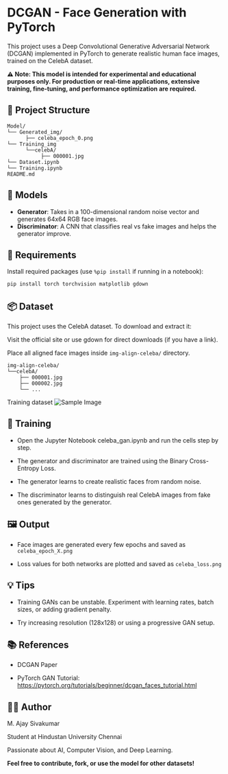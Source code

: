 # DCGAN - Face Generation with PyTorch

This project uses a Deep Convolutional Generative Adversarial Network (DCGAN) implemented in PyTorch to generate realistic human face images, trained on the CelebA dataset.

**⚠️ Note: This model is intended for experimental and educational purposes only. For production or real-time applications, extensive training, fine-tuning, and performance optimization are required.**

## 📁 Project Structure

```
Model/
└── Generated_img/
      ├── celeba_epoch_0.png
└── Training_img
      └──celebA/
           ├── 000001.jpg
└── Dataset.ipynb
└── Training.ipynb
README.md

```


## 🧠 Models

- **Generator**: Takes in a 100-dimensional random noise vector and generates 64x64 RGB face images.
- **Discriminator**: A CNN that classifies real vs fake images and helps the generator improve.

## 🔧 Requirements

Install required packages (use `%pip install` if running in a notebook):

```bash
pip install torch torchvision matplotlib gdown
```

## 📦 Dataset

This project uses the CelebA dataset.
To download and extract it:

Visit the official site or use gdown for direct downloads (if you have a link).

Place all aligned face images inside `img-align-celeba/` directory.

```
img-align-celeba/
└──celebA/
    ├── 000001.jpg
    ├── 000002.jpg
    └── ...
```
Training dataset
![Sample Image](Training_img/celebA/000001.png)

## 🚀 Training

- Open the Jupyter Notebook celeba_gan.ipynb and run the cells step by step.

- The generator and discriminator are trained using the Binary Cross-Entropy Loss.

- The generator learns to create realistic faces from random noise.

- The discriminator learns to distinguish real CelebA images from fake ones generated by the generator.

## 🖼️ Output

- Face images are generated every few epochs and saved as `celeba_epoch_X.png`

- Loss values for both networks are plotted and saved as `celeba_loss.png`

## 💡 Tips

- Training GANs can be unstable. Experiment with learning rates, batch sizes, or adding gradient penalty.

- Try increasing resolution (128x128) or using a progressive GAN setup.

## 📚 References

- DCGAN Paper

- PyTorch GAN Tutorial: https://pytorch.org/tutorials/beginner/dcgan_faces_tutorial.html

## 🧑‍💻 Author
M. Ajay Sivakumar

Student at Hindustan University Chennai

Passionate about AI, Computer Vision, and Deep Learning.

**Feel free to contribute, fork, or use the model for other datasets!**


